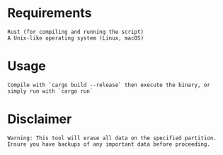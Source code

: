 # Requirements
    Rust (for compiling and running the script)
    A Unix-like operating system (Linux, macOS)
    
# Usage 
    Compile with `cargo build --release` then execute the binary, or simply run with `cargo run`
    
# Disclaimer
    Warning: This tool will erase all data on the specified partition. Ensure you have backups of any important data before proceeding.
